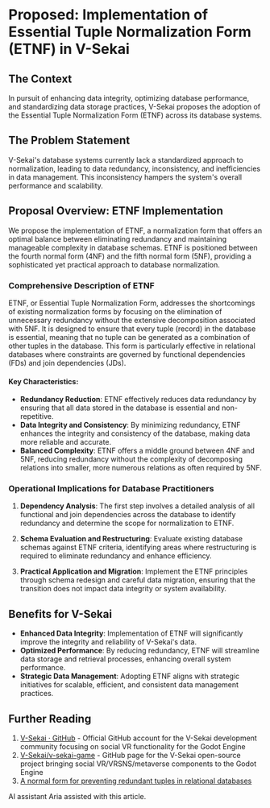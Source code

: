 # Proposed: Implementation of Essential Tuple Normalization Form (ETNF) in V-Sekai

## The Context

In pursuit of enhancing data integrity, optimizing database performance, and standardizing data storage practices, V-Sekai proposes the adoption of the Essential Tuple Normalization Form (ETNF) across its database systems.

## The Problem Statement

V-Sekai's database systems currently lack a standardized approach to normalization, leading to data redundancy, inconsistency, and inefficiencies in data management. This inconsistency hampers the system's overall performance and scalability.

## Proposal Overview: ETNF Implementation

We propose the implementation of ETNF, a normalization form that offers an optimal balance between eliminating redundancy and maintaining manageable complexity in database schemas. ETNF is positioned between the fourth normal form (4NF) and the fifth normal form (5NF), providing a sophisticated yet practical approach to database normalization.

### Comprehensive Description of ETNF

ETNF, or Essential Tuple Normalization Form, addresses the shortcomings of existing normalization forms by focusing on the elimination of unnecessary redundancy without the extensive decomposition associated with 5NF. It is designed to ensure that every tuple (record) in the database is essential, meaning that no tuple can be generated as a combination of other tuples in the database. This form is particularly effective in relational databases where constraints are governed by functional dependencies (FDs) and join dependencies (JDs).

#### Key Characteristics:

- **Redundancy Reduction**: ETNF effectively reduces data redundancy by ensuring that all data stored in the database is essential and non-repetitive.
- **Data Integrity and Consistency**: By minimizing redundancy, ETNF enhances the integrity and consistency of the database, making data more reliable and accurate.
- **Balanced Complexity**: ETNF offers a middle ground between 4NF and 5NF, reducing redundancy without the complexity of decomposing relations into smaller, more numerous relations as often required by 5NF.

### Operational Implications for Database Practitioners

1. **Dependency Analysis**: The first step involves a detailed analysis of all functional and join dependencies across the database to identify redundancy and determine the scope for normalization to ETNF.

2. **Schema Evaluation and Restructuring**: Evaluate existing database schemas against ETNF criteria, identifying areas where restructuring is required to eliminate redundancy and enhance efficiency.

3. **Practical Application and Migration**: Implement the ETNF principles through schema redesign and careful data migration, ensuring that the transition does not impact data integrity or system availability.

## Benefits for V-Sekai

- **Enhanced Data Integrity**: Implementation of ETNF will significantly improve the integrity and reliability of V-Sekai's data.
- **Optimized Performance**: By reducing redundancy, ETNF will streamline data storage and retrieval processes, enhancing overall system performance.
- **Strategic Data Management**: Adopting ETNF aligns with strategic initiatives for scalable, efficient, and consistent data management practices.

## Further Reading

1. [V-Sekai · GitHub](https://github.com/v-sekai) - Official GitHub account for the V-Sekai development community focusing on social VR functionality for the Godot Engine
2. [V-Sekai/v-sekai-game](https://github.com/v-sekai/v-sekai-game) - GitHub page for the V-Sekai open-source project bringing social VR/VRSNS/metaverse components to the Godot Engine
3. [A normal form for preventing redundant tuples in relational databases](https://dl.acm.org/doi/10.1145/2274576.2274589)

AI assistant Aria assisted with this article.
